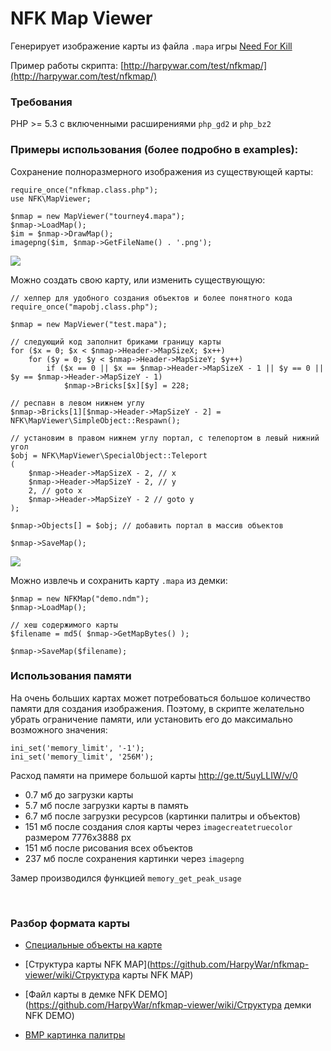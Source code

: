 NFK Map Viewer
==============

Генерирует изображение карты из файла `.mapa` игры [Need For Kill](http://needforkill.ru)

Пример работы скрипта: [http://harpywar.com/test/nfkmap/](http://harpywar.com/test/nfkmap/)


### Требования

PHP >= 5.3 с включенными расширениями `php_gd2` и `php_bz2`


### Примеры использования (более подробно в examples):

Сохранение полноразмерного изображения из существующей карты:

    require_once("nfkmap.class.php");
	use NFK\MapViewer;
	
    $nmap = new MapViewer("tourney4.mapa");
	$nmap->LoadMap();
    $im = $nmap->DrawMap();
    imagepng($im, $nmap->GetFileName() . '.png');

![](http://habrastorage.org/storage2/9da/b58/0f1/9dab580f1202e3049eec694522530da2.png)
	
Можно создать свою карту, или изменить существующую:
    
    // хелпер для удобного создания объектов и более понятного кода
    require_once("mapobj.class.php");

    $nmap = new MapViewer("test.mapa");
    
    // следующий код заполнит бриками границу карты
    for ($x = 0; $x < $nmap->Header->MapSizeX; $x++)
    	for ($y = 0; $y < $nmap->Header->MapSizeY; $y++)
    		if ($x == 0 || $x == $nmap->Header->MapSizeX - 1 || $y == 0 || $y == $nmap->Header->MapSizeY - 1)
    			$nmap->Bricks[$x][$y] = 228;
    
    // респавн в левом нижнем углу
    $nmap->Bricks[1][$nmap->Header->MapSizeY - 2] = NFK\MapViewer\SimpleObject::Respawn();
    
    // установим в правом нижнем углу портал, с телепортом в левый нижний угол
    $obj = NFK\MapViewer\SpecialObject::Teleport
    (
    	$nmap->Header->MapSizeX - 2, // x
    	$nmap->Header->MapSizeY - 2, // y
    	2, // goto x
    	$nmap->Header->MapSizeY - 2 // goto y
    ); 
    
    $nmap->Objects[] = $obj; // добавить портал в массив объектов
    
    $nmap->SaveMap();
	
![](http://habrastorage.org/storage2/158/372/863/158372863d1b504365c681a8d1db97ee.png)

Можно извлечь и сохранить карту `.mapa` из демки:

    $nmap = new NFKMap("demo.ndm");
    $nmap->LoadMap();
    
    // хеш содержимого карты
    $filename = md5( $nmap->GetMapBytes() );
    
    $nmap->SaveMap($filename);


### Использования памяти

На очень больших картах может потребоваться большое количество памяти для создания изображения.
Поэтому, в скрипте желательно убрать ограничение памяти, или установить его до максимально возможного значения:

    ini_set('memory_limit', '-1');
    ini_set('memory_limit', '256M');

Расход памяти на примере большой карты http://ge.tt/5uyLLIW/v/0
* 0.7 мб до загрузки карты
* 5.7 мб после загрузки карты в память
* 6.7 мб после загрузки ресурсов (картинки палитры и объектов)
* 151 мб после создания слоя карты через `imagecreatetruecolor` размером 7776х3888 px
* 151 мб после рисования всех объектов
* 237 мб после сохранения картинки через `imagepng` 

Замер производился функцией `memory_get_peak_usage`

<br>

### Разбор формата карты

* [Специальные объекты на карте](https://github.com/HarpyWar/nfkmap-viewer/wiki/Специальные-объекты-на-карте)

* [Структура карты NFK MAP](https://github.com/HarpyWar/nfkmap-viewer/wiki/Структура карты NFK MAP)
* [Файл карты в демке NFK DEMO](https://github.com/HarpyWar/nfkmap-viewer/wiki/Структура демки NFK DEMO)
* [BMP картинка палитры](https://github.com/HarpyWar/nfkmap-viewer/wiki/BMP-картинка-палитры)


